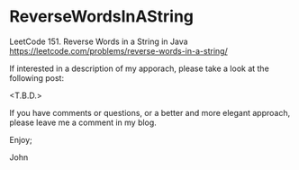 # ReverseWordsInAString
LeetCode 151. Reverse Words in a String in Java
https://leetcode.com/problems/reverse-words-in-a-string/

If interested in a description of my apporach, please take a look at the following post:

<T.B.D.>

If you have comments or questions, or a better and more elegant approach, 
please leave me a comment in my blog.

Enjoy;

John
